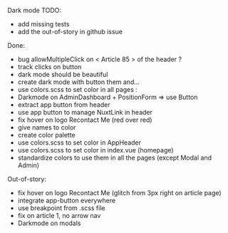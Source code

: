 Dark mode TODO:
- add missing tests
- add the out-of-story in github issue

Done:
- bug allowMultipleClick on < Article 85 > of the header ?
- track clicks on button
- dark mode should be beautiful
- create dark mode with button them and...
- use colors.scss to set color in all pages :
- Darkmode on AdminDashboard + PositionForm => use Button
- extract app button from header
- use app button to manage NuxtLink in header
- fix hover on logo Recontact Me (red over red)
- give names to color
- create color palette
- use colors.scss to set color in AppHeader
- use colors.scss to set color in index.vue (homepage)
- standardize colors to use them in all the pages (except Modal and Admin)

Out-of-story:
- fix hover on logo Recontact Me (glitch from 3px right on article page)
- integrate app-button everywhere
- use breakpoint from .scss file
- fix on article 1, no arrow nav
- Darkmode on modals
